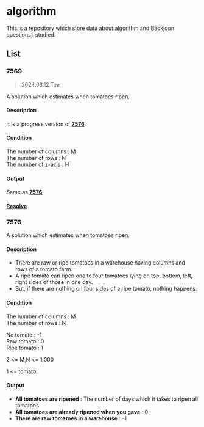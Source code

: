 # algorithm

This is a repository which store data about algorithm and Backjoon questions I studied.

## List

### 7569

> 2024.03.12.Tue

A solution which estimates when tomatoes ripen.

#### Description

It is a progress version of **[7576](#7576)**.

#### Condition

The number of columns : M<br>
The number of rows : N<br>
The number of z-axis : H

#### Output

Same as **[7576](#7576)**.

#### [Resolve](https://github.com/rwaming/algorithm#:~:text=1%20hour%20ago-,7569.md,-7569%20%2D%20Place%20description)

### 7576 <a name="7576"></a>

A solution which estimates when tomatoes ripen.

#### Description

- There are raw or ripe tomatoes in a warehouse having columns and rows of a tomato farm.
- A ripe tomato can ripen one to four tomatoes lying on top, bottom, left, right sides of those in one day.
- But, if there are nothing on four sides of a ripe tomato, nothing happens.

#### Condition

The number of columns : M<br>
The number of rows : N

No tomato : -1<br>
Raw tomato : 0<br>
Ripe tomato : 1

2 <= M,N <= 1,000

1 <= tomato

#### Output

- **All tomatoes are ripened**
  : The number of days which it takes to ripen all tomatoes
- **All tomatoes are already ripened when you gave**
  : 0
- **There are raw tomatoes in a warehouse**
  : -1
